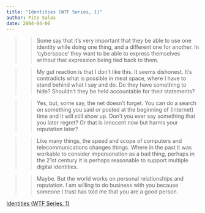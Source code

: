 ```yaml
---
title: "Identities (WTF Series, 1)"
author: Pito Salas
date: 2004-04-06
---
```



>>

>> Some say that it’s very important that they be able to use one identity
while doing one thing, and a different one for another. In ‘cyberspace’ they
want to be able to express themselves without that expression being tied back
to them.

>>

>> My gut reaction is that I don’t like this. It seems dishonest. It’s
contradicts what is possible in meat space, where I have to stand behind what
I say and do. Do they have something to hide? Shouldn’t they be held
accountable for their statements?

>>

>> Yes, but, some say, the net doesn’t forget. You can do a search on
something you said or posted at the beginning of (internet) time and it will
still show up. Don’t you ever say something that you later regret? Or that is
innocent now but harms your reputation later?

>>

>> Like many things, the speed and scope of computers and telecommunications
changes things. Where in the past it was workable to consider impersonation as
a bad thing, perhaps in the 21st century it is perhaps reasonable to support
multiple digital identities.

>>

>> Maybe. But the world works on personal relationships and reputation. I am
willing to do business with you because someone I trust has told me that you
are a good person.


[Identities (WTF Series, 1)](None)
